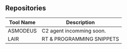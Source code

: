 ## Repositories

| Tool Name   | Description                   |
|-------------|-------------------------------|
| ASMODEUS    | C2 agent incomming soon.      |
| LAIR        | RT & PROGRAMMING SNIPPETS     |

